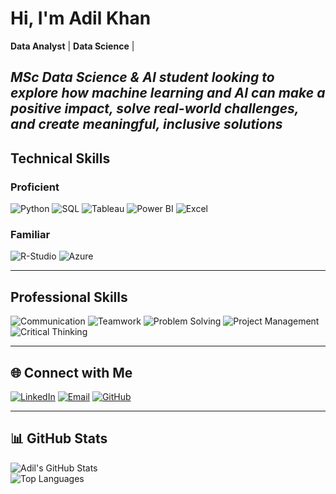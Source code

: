 # Hi, I'm Adil Khan

**Data Analyst** | **Data Science** |  

*MSc Data Science & AI student looking to explore how machine learning and AI can make a positive impact, solve real-world challenges, and create meaningful, inclusive solutions*
---

## Technical Skills

### **Proficient**
![Python](https://img.shields.io/badge/Python-3670A0?style=for-the-badge&logo=python&logoColor=ffdd54)
![SQL](https://img.shields.io/badge/SQL-4479A1?style=for-the-badge&logo=postgresql&logoColor=white)
![Tableau](https://img.shields.io/badge/Tableau-E97627?style=for-the-badge&logo=tableau&logoColor=white)
![Power BI](https://img.shields.io/badge/Power%20BI-F2C811?style=for-the-badge&logo=power-bi&logoColor=black)
![Excel](https://img.shields.io/badge/Microsoft%20Excel-217346?style=for-the-badge&logo=microsoft-excel&logoColor=white)

### **Familiar**
![R-Studio](https://img.shields.io/badge/R-276DC3?style=for-the-badge&logo=r&logoColor=white)
![Azure](https://img.shields.io/badge/Microsoft%20Azure-0089D6?style=for-the-badge&logo=microsoft-azure&logoColor=white)

---

## Professional Skills

![Communication](https://img.shields.io/badge/Communication-5E4A9A?style=for-the-badge)
![Teamwork](https://img.shields.io/badge/Teamwork-F46C45?style=for-the-badge)
![Problem Solving](https://img.shields.io/badge/Problem%20Solving-3C1874?style=for-the-badge)
![Project Management](https://img.shields.io/badge/Project%20Management-1C91E6?style=for-the-badge)
![Critical Thinking](https://img.shields.io/badge/Critical%20Thinking-BF1363?style=for-the-badge)

---

## 🌐 Connect with Me

[![LinkedIn](https://img.shields.io/badge/LinkedIn-0A66C2?style=for-the-badge&logo=linkedin&logoColor=white)](https://www.linkedin.com/in/adilkhan1401/)
[![Email](https://img.shields.io/badge/Email-D14836?style=for-the-badge&logo=gmail&logoColor=white)](mailto:adilk.mfc@gmail.com)
[![GitHub](https://img.shields.io/badge/GitHub-171515?style=for-the-badge&logo=github&logoColor=white)](https://github.com/Adil-14)

---

## 📊 GitHub Stats

![Adil's GitHub Stats](https://github-readme-stats.vercel.app/api?username=Adil-14&show_icons=true&theme=radical)  
![Top Languages](https://github-readme-stats.vercel.app/api/top-langs/?username=Adil-14&layout=compact&theme=radical)
